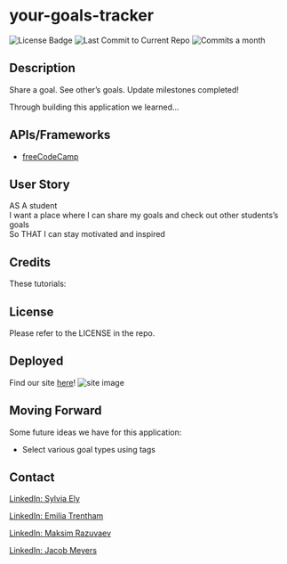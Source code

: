 # your-goals-tracker

  ![License Badge](https://img.shields.io/badge/license-MIT-brightgreen)
 ![Last Commit to Current Repo](https://img.shields.io/github/last-commit/sely1724/your-goals-tracker)
![Commits a month](https://img.shields.io/github/commit-activity/m/sely1724/your-goals-tracker)

## Description

 Share a goal. See other’s goals. Update milestones completed!

Through building this application we learned...

## APIs/Frameworks
- <a href="https://www.freecodecamp.org/" >freeCodeCamp</a>

## User Story

AS A student<br>
 I want a place where I can share my goals and check out other students’s goals 
<br>
So THAT I can stay motivated and inspired

## Credits

These tutorials:

## License

Please refer to the LICENSE in the repo.

## Deployed
Find our site [here]()!
![site image]()

## Moving Forward

Some future ideas we have for this application:
- Select various goal types using tags

## Contact

<a href="https://www.linkedin.com/in/sylviaely/" >LinkedIn: Sylvia Ely</a>

<a href="https://www.linkedin.com/in/emilia-trentham-987a59164/" >LinkedIn: Emilia Trentham</a>

<a href="https://www.linkedin.com/in/maksim-razuvaev/">LinkedIn: Maksim Razuvaev</a>

<a href="https://www.linkedin.com/in/jmeyers6/" >LinkedIn: Jacob Meyers</a>

